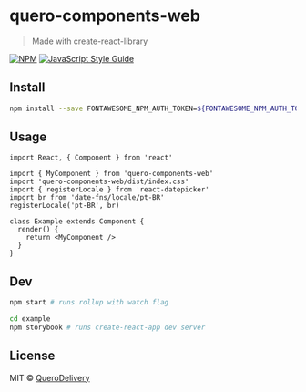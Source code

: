 # quero-components-web

> Made with create-react-library

[![NPM](https://img.shields.io/npm/v/quero-components-web.svg)](https://www.npmjs.com/package/quero-components-web) [![JavaScript Style Guide](https://img.shields.io/badge/code_style-standard-brightgreen.svg)](https://standardjs.com)

## Install

```bash
npm install --save FONTAWESOME_NPM_AUTH_TOKEN=${FONTAWESOME_NPM_AUTH_TOKEN} https://github.com/QueroDelivery/quero-components-web
```

## Usage

```tsx
import React, { Component } from 'react'

import { MyComponent } from 'quero-components-web'
import 'quero-components-web/dist/index.css'
import { registerLocale } from 'react-datepicker'
import br from 'date-fns/locale/pt-BR'
registerLocale('pt-BR', br)

class Example extends Component {
  render() {
    return <MyComponent />
  }
}
```

## Dev
```bash
npm start # runs rollup with watch flag
```
```bash
cd example
npm storybook # runs create-react-app dev server
```

## License

MIT © [QueroDelivery](https://github.com/QueroDelivery)
